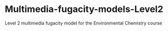# Multimedia-fugacity-models-Level2
  Level 2 multimedia fugacity model for the Environmental Chemistry course 
